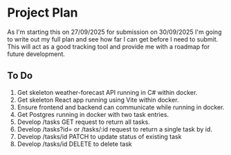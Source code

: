 # Project Plan

As I'm starting this on 27/09/2025 for submission on 30/09/2025 I'm going to write
out my full plan and see how far I can get before I need to submit. This will act
as a good tracking tool and provide me with a roadmap for future development.

## To Do

1. Get skeleton weather-forecast API running in C# within docker.
2. Get skeleton React app running using Vite within docker.
3. Ensure frontend and backend can communicate while running in docker.
4. Get Postgres running in docker with two task entries.
5. Develop /tasks GET request to return all tasks.
6. Develop /tasks?id=<number> or /tasks/:id request to return a single task by id.
7. Develop /tasks/id PATCH to update status of existing task
8. Develop /tasks/id DELETE to delete task
